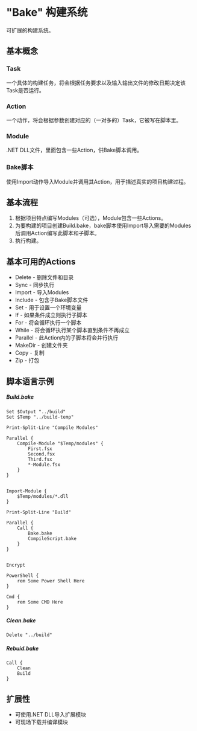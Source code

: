 # "Bake" 构建系统

可扩展的构建系统。

## 基本概念
### Task
一个具体的构建任务，将会根据任务要求以及输入输出文件的修改日期决定该Task是否运行。

### Action
一个动作，将会根据参数创建对应的（一对多的）Task，它被写在脚本里。

### Module
.NET DLL文件，里面包含一些Action，供Bake脚本调用。

### Bake脚本
使用Import动作导入Module并调用其Action，用于描述真实的项目构建过程。

## 基本流程

1. 根据项目特点编写Modules（可选），Module包含一些Actions。
2. 为要构建的项目创建Build.bake，bake脚本使用Import导入需要的Modules后调用Action编写此脚本和子脚本。
3. 执行构建。

## 基本可用的Actions
* Delete - 删除文件和目录
* Sync - 同步执行
* Import - 导入Modules
* Include - 包含子Bake脚本文件
* Set - 用于设置一个环境变量
* If - 如果条件成立则执行子脚本
* For - 将会循环执行一个脚本
* While - 将会循环执行某个脚本直到条件不再成立
* Parallel - 此Action内的子脚本将会并行执行
* MakeDir - 创建文件夹
* Copy - 复制
* Zip - 打包

## 脚本语言示例

##### Build.bake

```
Set $Output "../build"
Set $Temp "../build-temp"

Print-Split-Line "Compile Modules"

Parallel {
    Compile-Module "$Temp/modules" {
        First.fsx
        Second.fsx
        Third.fsx
        *-Module.fsx
    }
}


Import-Module {
    $Temp/modules/*.dll
}

Print-Split-Line "Build"

Parallel {
    Call {
        Bake.bake
        CompileScript.bake
    }
}


Encrypt

PowerShell {
    rem Some Power Shell Here
}

Cmd {
    rem Some CMD Here
}
```

##### Clean.bake
```
Delete "../build"
```

##### Rebuid.bake
```
Call {
    Clean
    Build
}
```

## 扩展性
* 可使用.NET DLL导入扩展模块
* 可现场下载并编译模块
